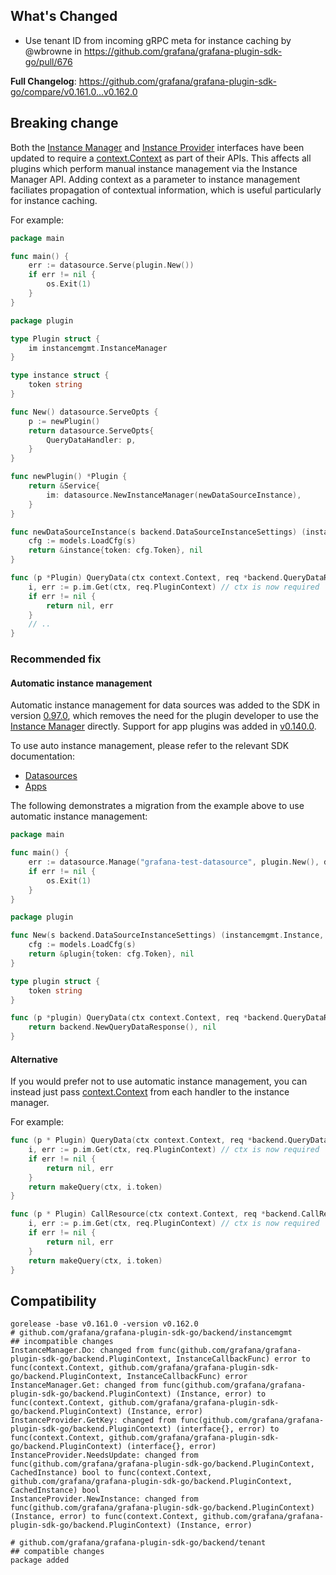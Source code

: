 ## What's Changed
* Use tenant ID from incoming gRPC meta for instance caching by @wbrowne in https://github.com/grafana/grafana-plugin-sdk-go/pull/676

**Full Changelog**: https://github.com/grafana/grafana-plugin-sdk-go/compare/v0.161.0...v0.162.0

## Breaking change
Both the [Instance Manager](https://pkg.go.dev/github.com/grafana/grafana-plugin-sdk-go@v0.161.0/backend/instancemgmt#InstanceManager) and [Instance Provider](https://pkg.go.dev/github.com/grafana/grafana-plugin-sdk-go@v0.161.0/backend/instancemgmt#InstanceProvider) interfaces have been updated to require a [context.Context](https://pkg.go.dev/context#Context) as part of their APIs. This affects all plugins which perform manual instance management via the Instance Manager API. Adding context as a parameter to instance management faciliates propagation of contextual information, which is useful particularly for instance caching.

For example:

```go
package main

func main() {
	err := datasource.Serve(plugin.New())
	if err != nil {
		os.Exit(1)
	}
}

```

```go
package plugin

type Plugin struct {
	im instancemgmt.InstanceManager
}

type instance struct {
	token string
}

func New() datasource.ServeOpts {
	p := newPlugin()
	return datasource.ServeOpts{
		QueryDataHandler: p,
	}
}

func newPlugin() *Plugin {
	return &Service{
		im: datasource.NewInstanceManager(newDataSourceInstance),
	}
}

func newDataSourceInstance(s backend.DataSourceInstanceSettings) (instancemgmt.Instance, error) {
	cfg := models.LoadCfg(s)
	return &instance{token: cfg.Token}, nil
}

func (p *Plugin) QueryData(ctx context.Context, req *backend.QueryDataRequest) (*backend.QueryDataResponse, error) {
	i, err := p.im.Get(ctx, req.PluginContext) // ctx is now required
	if err != nil {
		return nil, err
	}
	// ..
}
```

### Recommended fix

#### Automatic instance management
Automatic instance management for data sources was added to the SDK in version [0.97.0](https://github.com/grafana/grafana-plugin-sdk-go/releases/tag/v0.97.0), which
removes the need for the plugin developer to use the [Instance Manager](https://pkg.go.dev/github.com/grafana/grafana-plugin-sdk-go@v0.161.0/backend/instancemgmt#InstanceManager) directly. Support for app plugins was added in [v0.140.0](https://github.com/grafana/grafana-plugin-sdk-go/releases/tag/v0.140.0).

To use auto instance management, please refer to the relevant SDK documentation:

- [Datasources](https://pkg.go.dev/github.com/grafana/grafana-plugin-sdk-go@v0.161.0/backend/datasource#Manage)
- [Apps](https://pkg.go.dev/github.com/grafana/grafana-plugin-sdk-go@v0.161.0/backend/app#Manage)


The following demonstrates a migration from the example above to use automatic instance management:

```go
package main

func main() {
	err := datasource.Manage("grafana-test-datasource", plugin.New(), datasource.ManageOpts{})
	if err != nil {
		os.Exit(1)
	}
}

```

```go
package plugin

func New(s backend.DataSourceInstanceSettings) (instancemgmt.Instance, error) {
	cfg := models.LoadCfg(s)
	return &plugin{token: cfg.Token}, nil
}

type plugin struct {
	token string
}

func (p *plugin) QueryData(ctx context.Context, req *backend.QueryDataRequest) (*backend.QueryDataResponse, error) {
	return backend.NewQueryDataResponse(), nil
}
```

#### Alternative
If you would prefer not to use automatic instance management, you can instead just pass [context.Context](https://pkg.go.dev/context#Context) from each handler to the instance manager.

For example:

```go
func (p * Plugin) QueryData(ctx context.Context, req *backend.QueryDataRequest) (*backend.QueryDataResponse, error) {
	i, err := p.im.Get(ctx, req.PluginContext) // ctx is now required
	if err != nil {
		return nil, err
	}
	return makeQuery(ctx, i.token)
}

func (p * Plugin) CallResource(ctx context.Context, req *backend.CallResourceRequest, sender backend.CallResourceResponseSender) error {
	i, err := p.im.Get(ctx, req.PluginContext) // ctx is now required
	if err != nil {
		return nil, err
	}
	return makeQuery(ctx, i.token)
}
```

## Compatibility
```
gorelease -base v0.161.0 -version v0.162.0
# github.com/grafana/grafana-plugin-sdk-go/backend/instancemgmt
## incompatible changes
InstanceManager.Do: changed from func(github.com/grafana/grafana-plugin-sdk-go/backend.PluginContext, InstanceCallbackFunc) error to func(context.Context, github.com/grafana/grafana-plugin-sdk-go/backend.PluginContext, InstanceCallbackFunc) error
InstanceManager.Get: changed from func(github.com/grafana/grafana-plugin-sdk-go/backend.PluginContext) (Instance, error) to func(context.Context, github.com/grafana/grafana-plugin-sdk-go/backend.PluginContext) (Instance, error)
InstanceProvider.GetKey: changed from func(github.com/grafana/grafana-plugin-sdk-go/backend.PluginContext) (interface{}, error) to func(context.Context, github.com/grafana/grafana-plugin-sdk-go/backend.PluginContext) (interface{}, error)
InstanceProvider.NeedsUpdate: changed from func(github.com/grafana/grafana-plugin-sdk-go/backend.PluginContext, CachedInstance) bool to func(context.Context, github.com/grafana/grafana-plugin-sdk-go/backend.PluginContext, CachedInstance) bool
InstanceProvider.NewInstance: changed from func(github.com/grafana/grafana-plugin-sdk-go/backend.PluginContext) (Instance, error) to func(context.Context, github.com/grafana/grafana-plugin-sdk-go/backend.PluginContext) (Instance, error)

# github.com/grafana/grafana-plugin-sdk-go/backend/tenant
## compatible changes
package added
```
